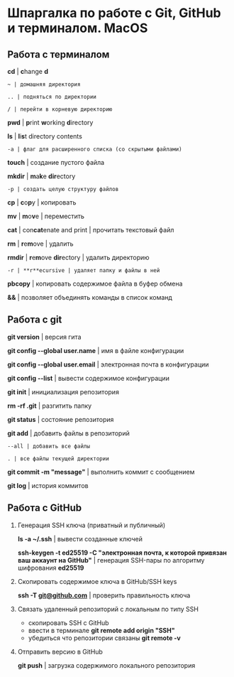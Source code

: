 # Шпаргалка по работе с Git, GitHub и терминалом. MacOS

## Работа с терминалом

**cd** | **c**hange **d**

	~ | домашняя директория

	.. | подняться по директории

	/ | перейти в корневую директорию

**pwd** | **p**rint **w**orking **d**irectory

**ls** | **l**i**s**t directory contents
	
	-a | флаг для расширенного списка (со скрытыми файлами)

**touch** | создание пустого файла

**mkdir** | **m**a**k**e **dir**ectory

	-p | создать целую структуру файлов

**cp** | **c**o**p**y | копировать

**mv** | **m**o**v**e | переместить

**cat** | con**cat**enate and print | прочитать текстовый файл

**rm** | **r**e**m**ove | удалить

**rmdir** | **r**e**m**ove **dir**ectory | удалить директорию

	-r | **r**ecursive | удаляет папку и файлы в ней

**pbcopy** | копировать содержимое файла в буфер обмена

**&&** | позволяет объединять команды в список команд

## Работа с git

**git version** | версия гита

**git config --global user.name** | имя в файле конфигурации

**git config --global user.email** | электронная почта в конфигурации

**git config --list** | вывести содержимое конфигурации

**git init** | инициализация репозитория

**rm -rf .git** | разгитить папку

**git status** | состояние репозитория

**git add** | добавить файлы в репозиторий

	--all | добавить все файлы

	. | все файлы текущей директории

**git commit -m "message"** | выполнить коммит с сообщением

**git log** | история коммитов

## Работа с GitHub

1. Генерация SSH ключа (приватный и публичный)

	**ls -a ~/.ssh** | вывести созданные ключей

	**ssh-keygen -t ed25519 -C "электронная почта, к которой привязан ваш аккаунт на GitHub"** | генерация SSH-пары по алгоритму шифрования **ed25519**

2. Скопировать содержимое ключа в GitHub/SSH keys

	**ssh -T git@github.com** | проверить правильность ключа

3. Связать удаленный репозиторий с локальным по типу SSH 

	- скопировать SSH с GitHub
	- ввести в терминале **git remote add origin "SSH"**
	- убедиться что репозитории связаны **git remote -v**

4. Отправить версию в GitHub

	**git push** | загрузка содержимого локального репозитория

 
